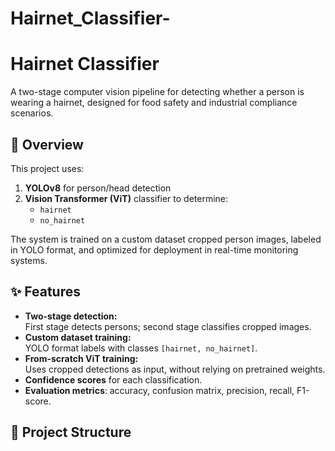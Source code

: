 # Hairnet_Classifier-
# Hairnet Classifier

A two-stage computer vision pipeline for detecting whether a person is wearing a hairnet, designed for food safety and industrial compliance scenarios.

## 📌 Overview
This project uses:
1. **YOLOv8** for person/head detection
2. **Vision Transformer (ViT)** classifier to determine:
   - `hairnet`
   - `no_hairnet`

The system is trained on a custom dataset cropped person images, labeled in YOLO format, and optimized for deployment in real-time monitoring systems.

## ✨ Features
- **Two-stage detection:**  
  First stage detects persons; second stage classifies cropped images.
- **Custom dataset training:**  
  YOLO format labels with classes `[hairnet, no_hairnet]`.
- **From-scratch ViT training:**  
  Uses cropped detections as input, without relying on pretrained weights.
- **Confidence scores** for each classification.
- **Evaluation metrics**: accuracy, confusion matrix, precision, recall, F1-score.

## 📂 Project Structure
